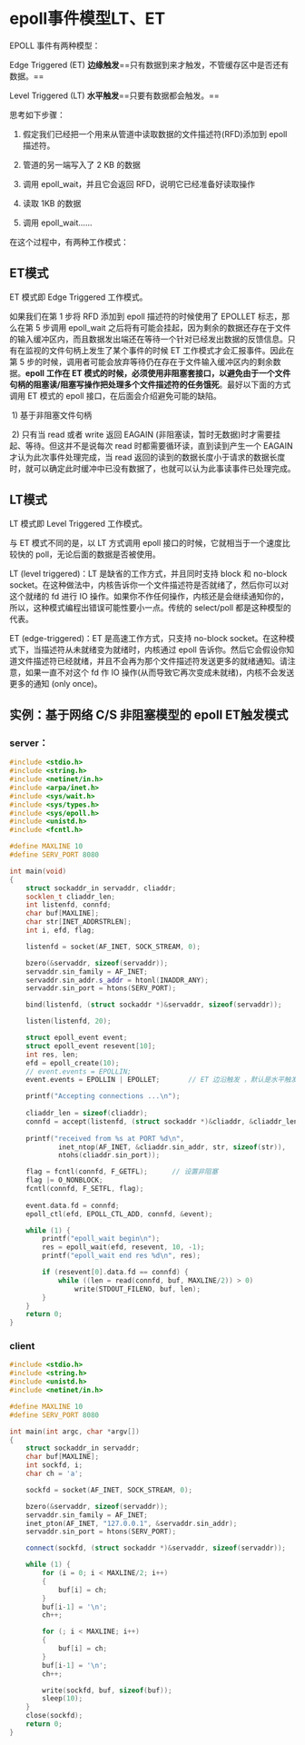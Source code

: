 # epoll事件模型LT、ET

EPOLL 事件有两种模型：

Edge Triggered (ET) **边缘触发**==只有数据到来才触发，不管缓存区中是否还有数据。==

Level Triggered (LT) **水平触发**==只要有数据都会触发。==

思考如下步骤：

1. 假定我们已经把一个用来从管道中读取数据的文件描述符(RFD)添加到 epoll 描述符。

2. 管道的另一端写入了 2 KB 的数据

3. 调用 epoll_wait，并且它会返回 RFD，说明它已经准备好读取操作

4. 读取 1KB 的数据

5. 调用 epoll_wait……

在这个过程中，有两种工作模式：

## ET模式

ET 模式即 Edge Triggered 工作模式。

如果我们在第 1 步将 RFD 添加到 epoll 描述符的时候使用了 EPOLLET 标志，那么在第 5 步调用 epoll_wait 之后将有可能会挂起，因为剩余的数据还存在于文件的输入缓冲区内，而且数据发出端还在等待一个针对已经发出数据的反馈信息。只有在监视的文件句柄上发生了某个事件的时候 ET 工作模式才会汇报事件。因此在第 5 步的时候，调用者可能会放弃等待仍在存在于文件输入缓冲区内的剩余数据。**epoll 工作在 ET 模式的时候，必须使用非阻塞套接口，以避免由于一个文件句柄的阻塞读/阻塞写操作把处理多个文件描述符的任务饿死**。最好以下面的方式调用 ET 模式的 epoll 接口，在后面会介绍避免可能的缺陷。

​	1)    基于非阻塞文件句柄

​	2)    只有当 read 或者 write 返回 EAGAIN (非阻塞读，暂时无数据)时才需要挂起、等待。但这并不是说每次 read 时都需要循环读，直到读到产生一个 EAGAIN 才认为此次事件处理完成，当 read 返回的读到的数据长度小于请求的数据长度时，就可以确定此时缓冲中已没有数据了，也就可以认为此事读事件已处理完成。

## LT模式

LT 模式即 Level Triggered 工作模式。

与 ET 模式不同的是，以 LT 方式调用 epoll 接口的时候，它就相当于一个速度比较快的 poll，无论后面的数据是否被使用。

LT (level triggered)：LT 是缺省的工作方式，并且同时支持 block 和 no-block socket。在这种做法中，内核告诉你一个文件描述符是否就绪了，然后你可以对这个就绪的 fd 进行 IO 操作。如果你不作任何操作，内核还是会继续通知你的，所以，这种模式编程出错误可能性要小一点。传统的 select/poll 都是这种模型的代表。

ET (edge-triggered)：ET 是高速工作方式，只支持 no-block socket。在这种模式下，当描述符从未就绪变为就绪时，内核通过 epoll 告诉你。然后它会假设你知道文件描述符已经就绪，并且不会再为那个文件描述符发送更多的就绪通知。请注意，如果一直不对这个 fd 作 IO 操作(从而导致它再次变成未就绪)，内核不会发送更多的通知 (only once)。

## 实例：基于网络 C/S 非阻塞模型的 epoll ET触发模式

### server：

```cpp
#include <stdio.h>
#include <string.h>
#include <netinet/in.h>
#include <arpa/inet.h>
#include <sys/wait.h>
#include <sys/types.h>
#include <sys/epoll.h>
#include <unistd.h>
#include <fcntl.h>

#define MAXLINE 10
#define SERV_PORT 8080

int main(void)
{
	struct sockaddr_in servaddr, cliaddr;
	socklen_t cliaddr_len;
	int listenfd, connfd;
	char buf[MAXLINE];
	char str[INET_ADDRSTRLEN];
	int i, efd, flag;

	listenfd = socket(AF_INET, SOCK_STREAM, 0);

	bzero(&servaddr, sizeof(servaddr));
	servaddr.sin_family = AF_INET;
	servaddr.sin_addr.s_addr = htonl(INADDR_ANY);
	servaddr.sin_port = htons(SERV_PORT);

	bind(listenfd, (struct sockaddr *)&servaddr, sizeof(servaddr));

	listen(listenfd, 20);

	struct epoll_event event;
	struct epoll_event resevent[10];
	int res, len;
	efd = epoll_create(10);
	// event.events = EPOLLIN; 
	event.events = EPOLLIN | EPOLLET;		// ET 边沿触发 ，默认是水平触发

	printf("Accepting connections ...\n");
    
	cliaddr_len = sizeof(cliaddr);
	connfd = accept(listenfd, (struct sockaddr *)&cliaddr, &cliaddr_len);
    
	printf("received from %s at PORT %d\n",
			inet_ntop(AF_INET, &cliaddr.sin_addr, str, sizeof(str)),
			ntohs(cliaddr.sin_port));

	flag = fcntl(connfd, F_GETFL);		// 设置非阻塞
	flag |= O_NONBLOCK;
	fcntl(connfd, F_SETFL, flag);
    
	event.data.fd = connfd;
	epoll_ctl(efd, EPOLL_CTL_ADD, connfd, &event);

	while (1) {
		printf("epoll_wait begin\n");
		res = epoll_wait(efd, resevent, 10, -1);
		printf("epoll_wait end res %d\n", res);

		if (resevent[0].data.fd == connfd) {
			while ((len = read(connfd, buf, MAXLINE/2)) > 0)
				write(STDOUT_FILENO, buf, len);
		}
	}
	return 0;
}
```

### client

```cpp
#include <stdio.h>
#include <string.h>
#include <unistd.h>
#include <netinet/in.h>

#define MAXLINE 10
#define SERV_PORT 8080

int main(int argc, char *argv[])
{
	struct sockaddr_in servaddr;
	char buf[MAXLINE];
	int sockfd, i;
	char ch = 'a';

	sockfd = socket(AF_INET, SOCK_STREAM, 0);

	bzero(&servaddr, sizeof(servaddr));
	servaddr.sin_family = AF_INET;
	inet_pton(AF_INET, "127.0.0.1", &servaddr.sin_addr);
	servaddr.sin_port = htons(SERV_PORT);

	connect(sockfd, (struct sockaddr *)&servaddr, sizeof(servaddr));

	while (1) {
		for (i = 0; i < MAXLINE/2; i++)
        {
			buf[i] = ch;
        }
		buf[i-1] = '\n';
		ch++;

		for (; i < MAXLINE; i++)
        {
			buf[i] = ch;
        }
		buf[i-1] = '\n';
		ch++;

		write(sockfd, buf, sizeof(buf));
		sleep(10);
	}
	close(sockfd);
	return 0;
}
```

